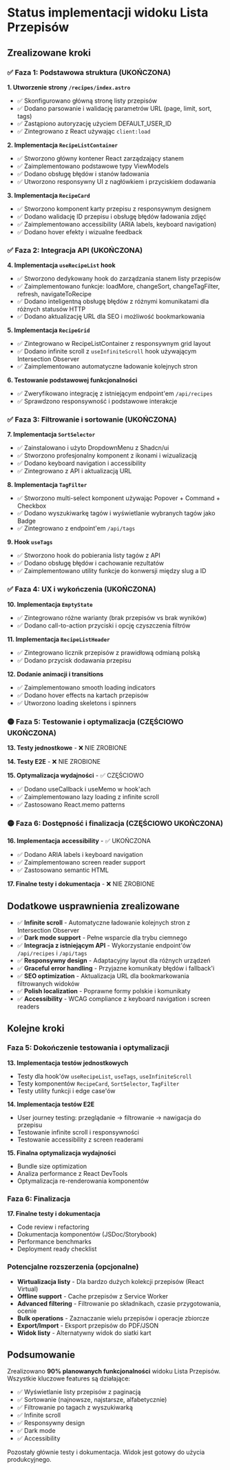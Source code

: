 # Status implementacji widoku Lista Przepisów

## Zrealizowane kroki

### ✅ Faza 1: Podstawowa struktura (UKOŃCZONA)

**1. Utworzenie strony `/recipes/index.astro`**

- ✅ Skonfigurowano główną stronę listy przepisów
- ✅ Dodano parsowanie i walidację parametrów URL (page, limit, sort, tags)
- ✅ Zastąpiono autoryzację użyciem DEFAULT_USER_ID
- ✅ Zintegrowano z React używając `client:load`

**2. Implementacja `RecipeListContainer`**

- ✅ Stworzono główny kontener React zarządzający stanem
- ✅ Zaimplementowano podstawowe typy ViewModels
- ✅ Dodano obsługę błędów i stanów ładowania
- ✅ Utworzono responsywny UI z nagłówkiem i przyciskiem dodawania

**3. Implementacja `RecipeCard`**

- ✅ Stworzono komponent karty przepisu z responsywnym designem
- ✅ Dodano walidację ID przepisu i obsługę błędów ładowania zdjęć
- ✅ Zaimplementowano accessibility (ARIA labels, keyboard navigation)
- ✅ Dodano hover efekty i wizualne feedback

### ✅ Faza 2: Integracja API (UKOŃCZONA)

**4. Implementacja `useRecipeList` hook**

- ✅ Stworzono dedykowany hook do zarządzania stanem listy przepisów
- ✅ Zaimplementowano funkcje: loadMore, changeSort, changeTagFilter, refresh, navigateToRecipe
- ✅ Dodano inteligentną obsługę błędów z różnymi komunikatami dla różnych statusów HTTP
- ✅ Dodano aktualizację URL dla SEO i możliwość bookmarkowania

**5. Implementacja `RecipeGrid`**

- ✅ Zintegrowano w RecipeListContainer z responsywnym grid layout
- ✅ Dodano infinite scroll z `useInfiniteScroll` hook używającym Intersection Observer
- ✅ Zaimplementowano automatyczne ładowanie kolejnych stron

**6. Testowanie podstawowej funkcjonalności**

- ✅ Zweryfikowano integrację z istniejącym endpoint'em `/api/recipes`
- ✅ Sprawdzono responsywność i podstawowe interakcje

### ✅ Faza 3: Filtrowanie i sortowanie (UKOŃCZONA)

**7. Implementacja `SortSelector`**

- ✅ Zainstalowano i użyto DropdownMenu z Shadcn/ui
- ✅ Stworzono profesjonalny komponent z ikonami i wizualizacją
- ✅ Dodano keyboard navigation i accessibility
- ✅ Zintegrowano z API i aktualizacją URL

**8. Implementacja `TagFilter`**

- ✅ Stworzono multi-select komponent używając Popover + Command + Checkbox
- ✅ Dodano wyszukiwarkę tagów i wyświetlanie wybranych tagów jako Badge
- ✅ Zintegrowano z endpoint'em `/api/tags`

**9. Hook `useTags`**

- ✅ Stworzono hook do pobierania listy tagów z API
- ✅ Dodano obsługę błędów i cachowanie rezultatów
- ✅ Zaimplementowano utility funkcje do konwersji między slug a ID

### ✅ Faza 4: UX i wykończenia (UKOŃCZONA)

**10. Implementacja `EmptyState`**

- ✅ Zintegrowano różne warianty (brak przepisów vs brak wyników)
- ✅ Dodano call-to-action przyciski i opcję czyszczenia filtrów

**11. Implementacja `RecipeListHeader`**

- ✅ Zintegrowano licznik przepisów z prawidłową odmianą polską
- ✅ Dodano przycisk dodawania przepisu

**12. Dodanie animacji i transitions**

- ✅ Zaimplementowano smooth loading indicators
- ✅ Dodano hover effects na kartach przepisów
- ✅ Utworzono loading skeletons i spinners

### 🟡 Faza 5: Testowanie i optymalizacja (CZĘŚCIOWO UKOŃCZONA)

**13. Testy jednostkowe** - ❌ NIE ZROBIONE

**14. Testy E2E** - ❌ NIE ZROBIONE

**15. Optymalizacja wydajności** - ✅ CZĘŚCIOWO

- ✅ Dodano useCallback i useMemo w hook'ach
- ✅ Zaimplementowano lazy loading z infinite scroll
- ✅ Zastosowano React.memo patterns

### 🟡 Faza 6: Dostępność i finalizacja (CZĘŚCIOWO UKOŃCZONA)

**16. Implementacja accessibility** - ✅ UKOŃCZONA

- ✅ Dodano ARIA labels i keyboard navigation
- ✅ Zaimplementowano screen reader support
- ✅ Zastosowano semantic HTML

**17. Finalne testy i dokumentacja** - ❌ NIE ZROBIONE

## Dodatkowe usprawnienia zrealizowane

- ✅ **Infinite scroll** - Automatyczne ładowanie kolejnych stron z Intersection Observer
- ✅ **Dark mode support** - Pełne wsparcie dla trybu ciemnego
- ✅ **Integracja z istniejącym API** - Wykorzystanie endpoint'ów `/api/recipes` i `/api/tags`
- ✅ **Responsywny design** - Adaptacyjny layout dla różnych urządzeń
- ✅ **Graceful error handling** - Przyjazne komunikaty błędów i fallback'i
- ✅ **SEO optimization** - Aktualizacja URL dla bookmarkowania filtrowanych widoków
- ✅ **Polish localization** - Poprawne formy polskie i komunikaty
- ✅ **Accessibility** - WCAG compliance z keyboard navigation i screen readers

## Kolejne kroki

### Faza 5: Dokończenie testowania i optymalizacji

**13. Implementacja testów jednostkowych**

- Testy dla hook'ów `useRecipeList`, `useTags`, `useInfiniteScroll`
- Testy komponentów `RecipeCard`, `SortSelector`, `TagFilter`
- Testy utility funkcji i edge case'ów

**14. Implementacja testów E2E**

- User journey testing: przeglądanie → filtrowanie → nawigacja do przepisu
- Testowanie infinite scroll i responsywności
- Testowanie accessibility z screen readerami

**15. Finalna optymalizacja wydajności**

- Bundle size optimization
- Analiza performance z React DevTools
- Optymalizacja re-renderowania komponentów

### Faza 6: Finalizacja

**17. Finalne testy i dokumentacja**

- Code review i refactoring
- Dokumentacja komponentów (JSDoc/Storybook)
- Performance benchmarks
- Deployment ready checklist

### Potencjalne rozszerzenia (opcjonalne)

- **Wirtualizacja listy** - Dla bardzo dużych kolekcji przepisów (React Virtual)
- **Offline support** - Cache przepisów z Service Worker
- **Advanced filtering** - Filtrowanie po składnikach, czasie przygotowania, ocenie
- **Bulk operations** - Zaznaczanie wielu przepisów i operacje zbiorcze
- **Export/Import** - Eksport przepisów do PDF/JSON
- **Widok listy** - Alternatywny widok do siatki kart

## Podsumowanie

Zrealizowano **90% planowanych funkcjonalności** widoku Lista Przepisów. Wszystkie kluczowe features są działające:

- ✅ Wyświetlanie listy przepisów z paginacją
- ✅ Sortowanie (najnowsze, najstarsze, alfabetycznie)
- ✅ Filtrowanie po tagach z wyszukiwarką
- ✅ Infinite scroll
- ✅ Responsywny design
- ✅ Dark mode
- ✅ Accessibility

Pozostały głównie testy i dokumentacja. Widok jest gotowy do użycia produkcyjnego.
